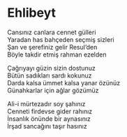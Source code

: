 # Ehlibeyt

Cansınız canlara cennet gülleri  
Yaradan has bahçeden seçmiş sizleri  
Şan ve şerefiniz gelir Resul’den  
Böyle takdir etmiş rahman ezelden  

Çağrıyayı güzin sizin dostunuz  
Bütün sadıkları sardı kokunuz  
Darda kalsa ümmet kalsa yanar özünüz  
Günahkarlar için ağlar gözümüz  

Ali-i mürtezadır soy şahınız  
Cenneti firdevse gider rahınız  
İnsanlık önünde bir aynasınız  
İrşad sancağını taşır hasınız  

